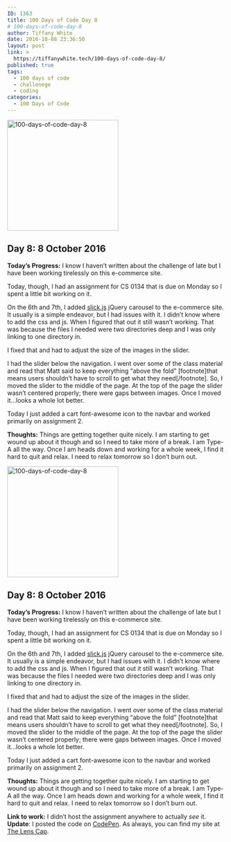 ```yaml
---
ID: 1363
title: 100 Days of Code Day 8
# 100-days-of-code-day-8
author: Tiffany White
date: 2016-10-08 23:36:50
layout: post
link: >
  https://tiffanywhite.tech/100-days-of-code-day-8/
published: true
tags:
  - 100 days of code
  - challenege
  - coding
categories:
  - 100 Days of Code
---
```



<img class="size-full wp-image-1362 aligncenter" src="https://helloburgh.me/wp-content/uploads/2016/10/code-optimization-xxl-2.png" alt="100-days-of-code-day-8" width="256" height="256" />

## Day 8: 8 October 2016

**Today’s Progress:** I know I haven’t written about the challenge of late but I have been working tirelessly on this e-commerce site.

Today, though, I had an assignment for CS 0134 that is due on Monday so I spent a little bit working on it.

On the 6th and 7th, I added [slick.js](http://kenwheeler.github.io/slick/) jQuery carousel to the e-commerce site. It usually is a simple endeavor, but I had issues with it. I didn’t know where to add the css and js. When I figured that out it still wasn’t working. That was because the files I needed were two directories deep and I was only linking to one directory in.

I fixed that and had to adjust the size of the images in the slider.

I had the slider below the navigation. I went over some of the class material and read that Matt said to keep everything “above the fold” [footnote]that means users shouldn’t have to scroll to get what they need[/footnote]. So, I moved the slider to the middle of the page. At the top of the page the slider wasn’t centered properly; there were gaps between images. Once I moved it…looks a whole lot better.

Today I just added a cart font-awesome icon to the navbar and worked primarily on assignment 2.

**Thoughts:** Things are getting together quite nicely. I am starting to get wound up about it though and so I need to take more of a break. I am Type-A all the way. Once I am heads down and working for a whole week, I find it hard to quit and relax. I need to relax tomorrow so I don’t burn out.




<img class="size-full wp-image-1362 aligncenter" src="https://helloburgh.me/wp-content/uploads/2016/10/code-optimization-xxl-2.png" alt="100-days-of-code-day-8" width="256" height="256" />

## Day 8: 8 October 2016

**Today’s Progress:** I know I haven’t written about the challenge of late but I have been working tirelessly on this e-commerce site.

Today, though, I had an assignment for CS 0134 that is due on Monday so I spent a little bit working on it.

On the 6th and 7th, I added [slick.js](http://kenwheeler.github.io/slick/) jQuery carousel to the e-commerce site. It usually is a simple endeavor, but I had issues with it. I didn’t know where to add the css and js. When I figured that out it still wasn’t working. That was because the files I needed were two directories deep and I was only linking to one directory in.

I fixed that and had to adjust the size of the images in the slider.

I had the slider below the navigation. I went over some of the class material and read that Matt said to keep everything “above the fold” [footnote]that means users shouldn’t have to scroll to get what they need[/footnote]. So, I moved the slider to the middle of the page. At the top of the page the slider wasn’t centered properly; there were gaps between images. Once I moved it…looks a whole lot better.

Today I just added a cart font-awesome icon to the navbar and worked primarily on assignment 2.

**Thoughts:** Things are getting together quite nicely. I am starting to get wound up about it though and so I need to take more of a break. I am Type-A all the way. Once I am heads down and working for a whole week, I find it hard to quit and relax. I need to relax tomorrow so I don’t burn out.





**Link to work:** I didn’t host the assignment anywhere to actually *see* it. **Update**: I posted the code on [CodePen](https://codepen.io/twhite96/pen/XjEgvq). As always, you can find my site at [The Lens Cap](https://twhite96.github.io/The-Lens-Cap/).